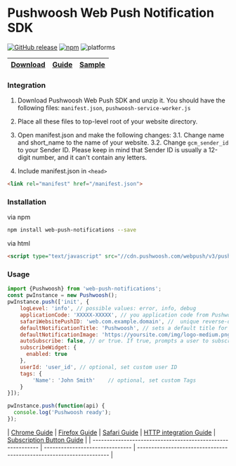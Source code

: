 Pushwoosh Web Push Notification SDK  
=========================  

[![GitHub release](https://img.shields.io/github/release/Pushwoosh/web-push-notifications.svg)](https://github.com/Pushwoosh/web-push-notifications/releases) 
[![npm](https://img.shields.io/npm/v/web-push-notifications.svg)](https://www.npmjs.com/package/web-push-notifications)
![platforms](https://img.shields.io/badge/platforms-Chrome%20%7C%20Firefox%20%7C%20Safari-green.svg)


| [Download](https://cdn.pushwoosh.com/webpush/v3/PushwooshWebSDKFiles.zip) | [Guide](https://www.pushwoosh.com/docs/web-push-sdk-30) | [Sample](https://github.com/Pushwoosh/web-push-notifications-sample) |
| ----------------------------------------------------------- | ------------------------------- | -------------------------------------------------------------------- |


### Integration
1. Download Pushwoosh Web Push SDK and unzip it. You should have the following files: `manifest.json`, `pushwoosh-service-worker.js`

2. Place all these files to top-level root of your website directory.

3. Open manifest.json and make the following changes:
3.1. Change name and short_name to the name of your website.
3.2. Change `gcm_sender_id` to your Sender ID. Please keep in mind that Sender ID is usually a 12-digit number, and it can't contain any letters.

4. Include manifest.json in `<head>`

```html
<link rel="manifest" href="/manifest.json">
```

### Installation

via npm
```bash
npm install web-push-notifications --save
```

via html
```html
<script type="text/javascript" src="//cdn.pushwoosh.com/webpush/v3/pushwoosh-web-notifications.js" async></script>
```

### Usage

```js
import {Pushwoosh} from 'web-push-notifications';
const pwInstance = new Pushwoosh();
pwInstance.push(['init', {
    logLevel: 'info', // possible values: error, info, debug
    applicationCode: 'XXXXX-XXXXX', // you application code from Pushwoosh Control Panel
    safariWebsitePushID: 'web.com.example.domain', //  unique reverse-domain string, obtained in you Apple Developer Portal. Only needed if you send push notifications to Safari browser
    defaultNotificationTitle: 'Pushwoosh', // sets a default title for push notifications
    defaultNotificationImage: 'https://yoursite.com/img/logo-medium.png', // URL to custom custom notification image
    autoSubscribe: false, // or true. If true, prompts a user to subscribe for pushes upon SDK initialization
    subscribeWidget: {
      enabled: true
    },
    userId: 'user_id', // optional, set custom user ID
    tags: {
        'Name': 'John Smith'   	// optional, set custom Tags
    }
}]);

pwInstance.push(function(api) {
  console.log('Pushwoosh ready');
});
```

| [Chrome Guide](https://www.pushwoosh.com/docs/chrome-web-push) | [Firefox Guide](https://www.pushwoosh.com/docs/firefox-web-push) | [Safari Guide](https://www.pushwoosh.com/docs/safari-website-notifications) | [HTTP integration Guide](https://www.pushwoosh.com/docs/chrome-web-push-for-http-websites) | [Subscription Button Guide](https://www.pushwoosh.com/v1.0/docs/push-subscription-button) |
| ----------------------------------------------------------- | ------------------------------- | -------------------------------------------------------------------- |



